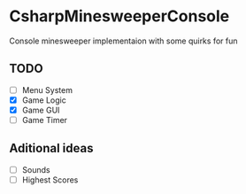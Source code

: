 # CsharpMinesweeperConsole
Console minesweeper implementaion with some quirks for fun

## TODO
 - [ ] Menu System
 - [x] Game Logic
 - [x] Game GUI
 - [ ] Game Timer

## Aditional ideas
 - [ ] Sounds
 - [ ] Highest Scores